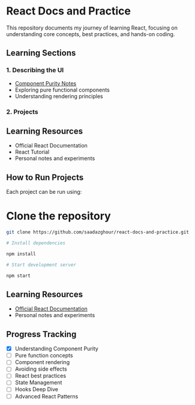# React Docs and Practice

This repository documents my journey of learning React, focusing on understanding core concepts, best practices, and hands-on coding.

## Learning Sections

### 1. Describing the UI

- [Component Purity Notes](docs/notes/component-purity.md)
- Exploring pure functional components
- Understanding rendering principles

### 2. Projects

## Learning Resources

- Official React Documentation
- React Tutorial
- Personal notes and experiments

## How to Run Projects

Each project can be run using:

# Clone the repository

```bash
git clone https://github.com/saadazghour/react-docs-and-practice.git

# Install dependencies

npm install

# Start development server

npm start
```

## Learning Resources

- [Official React Documentation](https://react.dev)
- Personal notes and experiments

## Progress Tracking

- [x] Understanding Component Purity
- [ ] Pure function concepts
- [ ] Component rendering
- [ ] Avoiding side effects
- [ ] React best practices
- [ ] State Management
- [ ] Hooks Deep Dive
- [ ] Advanced React Patterns
